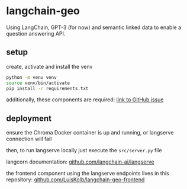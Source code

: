 # langchain-geo

Using LangChain, GPT-3 (for now) and semantic linked data to enable a question answering API.

## setup

create, activate and install the venv

```bash
python -m venv venv
source venv/bin/activate
pip install -r requirements.txt

```

additionally, these components are required: [link to GitHub issue](https://github.com/chroma-core/chroma/issues/189#issuecomment-1454418844)

## deployment

ensure the Chroma Docker container is up and running, or langserve connection will fail

then, to run langserve locally just execute the `src/server.py` file 

langcorn documentation: [github.com/langchain-ai/langserve](https://github.com/langchain-ai/langserve) 

the frontend component using the langserve endpoints lives in this repository: [github.com/LuisKolb/langchain-geo-frontend](https://github.com/LuisKolb/langchain-geo-frontend) 